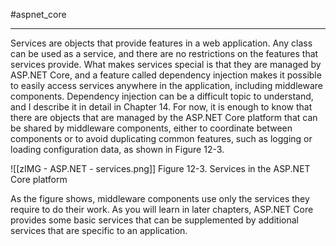 #aspnet_core 

---

Services are objects that provide features in a web application. Any class can be used as a service, and
there are no restrictions on the features that services provide. What makes services special is that they are
managed by ASP.NET Core, and a feature called dependency injection makes it possible to easily access
services anywhere in the application, including middleware components.
Dependency injection can be a difficult topic to understand, and I describe it in detail in Chapter 14.
For now, it is enough to know that there are objects that are managed by the ASP.NET Core platform that can
be shared by middleware components, either to coordinate between components or to avoid duplicating
common features, such as logging or loading configuration data, as shown in Figure 12-3.

![[zIMG - ASP.NET - services.png]]
Figure 12-3. Services in the ASP.NET Core platform

As the figure shows, middleware components use only the services they require to do their work. As
you will learn in later chapters, ASP.NET Core provides some basic services that can be supplemented by
additional services that are specific to an application.